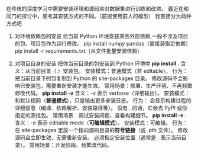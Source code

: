 在传统的深度学习中需要安装环境和源码来对数据集进行训练和改进。
最近在和同门的探讨中，思考其安装方式的不同。（前提使用前人的模型）
我直接分为两种方式吧
 1. 对环境依赖包的安装
给当前 Python 环境安装某些外部依赖,一般不涉及项目的包，项目包作为运行修改。
pip install numpy pandas（直接装指定依赖）
pip install -r requirements.txt（从文件批量安装依赖）

 2. 对项目自身的安装
把你当前目录的包安装到 Python 环境中
**pip install .**
含义：从当前目录（.）安装包。
安装模式：普通模式（非 editable）。
行为：
把当前目录下的包复制到 Python 的 site-packages 目录。
修改源码不会影响已安装包，需要重新安装才能生效。
常用场景：部署、生产环境、不再频繁修改代码。
**pip install -v**
含义：-v 表示 verbose（详细输出）。
安装模式：和默认相同（**普通模式**），只是输出更多安装日志。
行为：
会显示构建过程的详细信息（编译、依赖解析、安装路径等）。
没有 . 的话，它会去 PyPI 或你指定的源找包。
常用场景：调试安装问题，查看构建细节。
 **pip install -e .**
含义：-e 表示 editable mode（**可编辑模式**）。
安装模式：可编辑。
行为：
在 site-packages 里放一个指向源码目录的**符号链接**（或 .pth 文件）。
修改源码会立即生效，无需重新安装。
必须指定安装位置（通常是 . 表示当前目录）。
常用场景：开发阶段、频繁改代码。